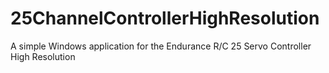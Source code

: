 # 25ChannelControllerHighResolution
A simple Windows application for the Endurance R/C 25 Servo Controller High Resolution
